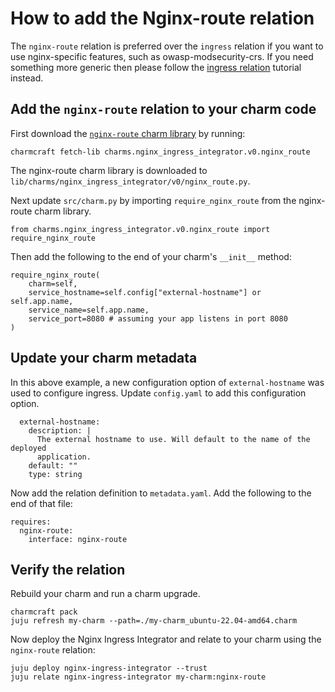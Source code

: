 # How to add the Nginx-route relation

The `nginx-route` relation is preferred over the `ingress` relation if you want to use nginx-specific features, such as owasp-modsecurity-crs. If you need
something more generic then please follow the [ingress relation](https://charmhub.io/nginx-ingress-integrator/docs/add-the-nginx-route-relation) tutorial instead.

## Add the `nginx-route` relation to your charm code

First download the [`nginx-route` charm library](https://charmhub.io/nginx-ingress-integrator/libraries/nginx_route)
by running:

```
charmcraft fetch-lib charms.nginx_ingress_integrator.v0.nginx_route
```

The nginx-route charm library is downloaded to `lib/charms/nginx_ingress_integrator/v0/nginx_route.py`.

Next update `src/charm.py` by importing `require_nginx_route` from the 
nginx-route charm library.

```
from charms.nginx_ingress_integrator.v0.nginx_route import require_nginx_route
```

Then add the following to the end of your charm's `__init__` method:

```
require_nginx_route(
    charm=self,
    service_hostname=self.config["external-hostname"] or self.app.name,
    service_name=self.app.name,
    service_port=8080 # assuming your app listens in port 8080
)
```

## Update your charm metadata

In this above example, a new configuration option of `external-hostname`
was used to configure ingress. Update `config.yaml` to add this
configuration option.

```
  external-hostname:
    description: |
      The external hostname to use. Will default to the name of the deployed
      application.
    default: ""
    type: string
```

Now add the relation definition to `metadata.yaml`. Add the following to the end of that file:

```
requires:
  nginx-route:
    interface: nginx-route
```

## Verify the relation

Rebuild your charm and run a charm upgrade.

```
charmcraft pack
juju refresh my-charm --path=./my-charm_ubuntu-22.04-amd64.charm
```

Now deploy the Nginx Ingress Integrator and relate to your 
charm using the `nginx-route` relation:

```
juju deploy nginx-ingress-integrator --trust
juju relate nginx-ingress-integrator my-charm:nginx-route
```
